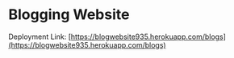 # Blogging Website

Deployment Link: [https://blogwebsite935.herokuapp.com/blogs](https://blogwebsite935.herokuapp.com/blogs)
